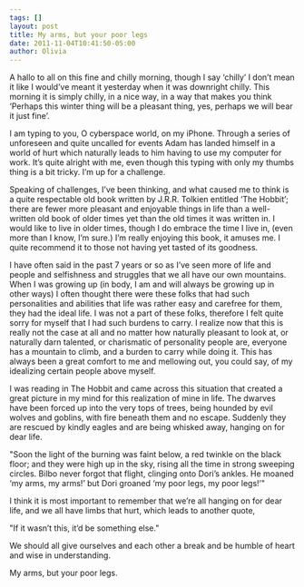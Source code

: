 ```yaml
---
tags: []
layout: post
title: My arms, but your poor legs
date: 2011-11-04T10:41:50-05:00
author: Olivia
---
```


A hallo to all on this fine and chilly morning, though I say ‘chilly’ I don’t mean it like I would’ve meant it yesterday when it was downright chilly. This morning it is simply chilly, in a nice way, in a way that makes you think ‘Perhaps this winter thing will be a pleasant thing, yes, perhaps we will bear it just fine’. 

I am typing to you, O cyberspace world, on my iPhone. Through a series of unforeseen and quite uncalled for events Adam has landed himself in a world of hurt which naturally leads to him having to use my computer for work. It’s quite alright with me, even though this typing with only my thumbs thing is a bit tricky. I’m up for a challenge. 

Speaking of challenges, I’ve been thinking, and what caused me to think is a quite respectable old book written by J.R.R. Tolkien entitled ‘The Hobbit’; there are fewer more pleasant and enjoyable things in life than a well-written old book of older times yet than the old times it was written in. I would like to live in older times, though I do embrace the time I live in, (even more than I know, I’m sure.) I’m really enjoying this book, it amuses me. I quite recommend it to those not having yet tasted of its goodness. 

I have often said in the past 7 years or so as I’ve seen more of life and people and selfishness and struggles that we all have our own mountains. When I was growing up (in body, I am and will always be growing up in other ways) I often thought there were these folks that had such personalities and abilities that life was rather easy and carefree for them, they had the ideal life. I was not a part of these folks, therefore I felt quite sorry for myself that I had such burdens to carry. I realize now that this is really not the case at all and no matter how naturally pleasant to look at, or naturally darn talented, or charismatic of personality people are, everyone has a mountain to climb, and a burden to carry while doing it. This has always been a great comfort to me and mellowing out, you could say, of my idealizing certain people above myself. 

I was reading in The Hobbit and came across this situation that created a great picture in my mind for this realization of mine in life. The dwarves have been forced up into the very tops of trees, being hounded by evil wolves and goblins, with fire beneath them and no escape. Suddenly they are rescued by kindly eagles and are being whisked away, hanging on for dear life. 

"Soon the light of the burning was faint below, a red twinkle on the black floor; and they were high up in the sky, rising all the time in strong sweeping circles. Bilbo never forgot that flight, clinging onto Dori’s ankles. He moaned ‘my arms, my arms!’ but Dori groaned ‘my poor legs, my poor legs!’"

I think it is most important to remember that we’re all hanging on for dear life, and we all have limbs that hurt, which leads to another quote, 

"If it wasn’t this, it’d be something else."

We should all give ourselves and each other a break and be humble of heart and wise in understanding. 

My arms, but your poor legs.
